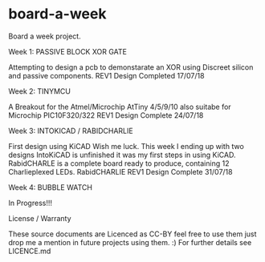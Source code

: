 # board-a-week
Board a week project. 

Week 1: PASSIVE BLOCK XOR GATE

Attempting to design a pcb to demonstarate an XOR using Discreet silicon and passive components.
REV1 Design Completed 17/07/18


Week 2: TINYMCU

A Breakout for the Atmel/Microchip AtTiny 4/5/9/10 also suitabe for Microchip PIC10F320/322
REV1 Design Complete 24/07/18

Week 3: INTOKICAD / RABIDCHARLIE

First design using KiCAD Wish me luck. This week I ending up with two designs IntoKiCAD is unfinished it was my first steps in using KiCAD. RabidCHARLE is a complete board ready to produce, containing 12 Charlieplexed LEDs.
RabidCHARLIE REV1 Design Complete 31/07/18

Week 4: BUBBLE WATCH

In Progress!!!

License / Warranty

These source documents are Licenced as CC-BY feel free to use them just drop me a mention in future projects using them. :)
For further details see LICENCE.md 
